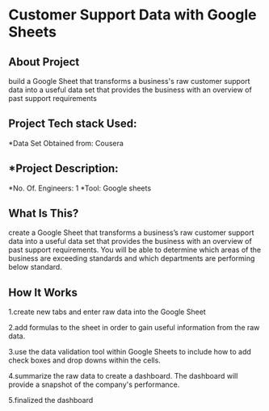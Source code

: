Customer Support Data with Google Sheets
==============================

**About Project**
------------
build a Google Sheet that transforms a business's raw customer support data into a useful data set that provides the business with an overview of past support requirements

**Project Tech stack Used:**
------------
*Data Set Obtained from: Cousera

*Project Description:
--------------------
*No. Of. Engineers: 1
*Tool: Google sheets

What Is This?
----------------

create a Google Sheet that transforms a business’s raw customer support data into a useful data set that provides the business with an overview of past support requirements. You will be able to determine which areas of the business are exceeding standards and which departments are performing below standard.


How It Works
-------------

1.create new tabs and enter raw data into the Google Sheet

2.add formulas to the sheet in order to gain useful information from the raw data.

3.use the data validation tool within Google Sheets to include how to add check boxes and drop downs within the cells.

4.summarize the raw data to create a dashboard.  The dashboard will provide a snapshot of the company's performance.

5.finalized the dashboard 
